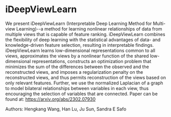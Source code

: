 # iDeepViewLearn
We present iDeepViewLearn (Interpretable Deep Learning Method for Multi-view Learning)--a method for learning nonlinear  relationships of data from multiple views that is capable of feature ranking. iDeepViewLearn  combines the flexibility of deep learning  with the statistical advantages of data- and knowledge-driven feature selection, resulting in interpretable findings.  iDeepViewLearn  learns low-dimensional representations common to all views, approximates the views  by a nonlinear function of the shared low-dimensional representations, constructs an optimization problem that minimizes the sum of the differences between the observed and the reconstructed views, and imposes a regularization penalty on the reconstructed views, and thus permits reconstruction of the views based on only relevant features. Further, we use the normalized Laplacian of a graph to model bilateral relationships between variables in each view, thus encouraging the selection of variables that are connected. Paper can be found at: https://arxiv.org/abs/2302.07930

Authors: Hengkang Wang, Han Lu, Ju Sun, Sandra E Safo
